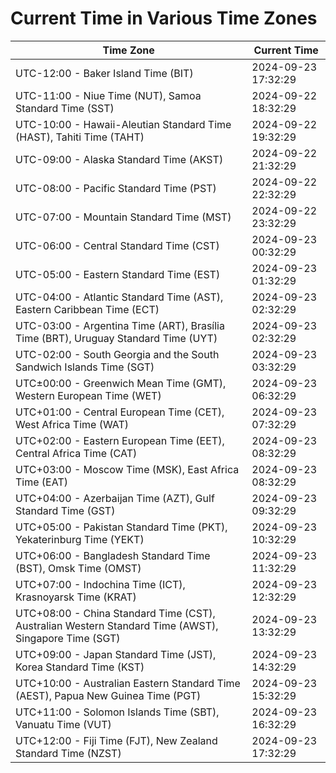 # Current Time in Various Time Zones

| Time Zone | Current Time |
|-----------|--------------|
| UTC-12:00 - Baker Island Time (BIT) | 2024-09-23 17:32:29 |
| UTC-11:00 - Niue Time (NUT), Samoa Standard Time (SST) | 2024-09-22 18:32:29 |
| UTC-10:00 - Hawaii-Aleutian Standard Time (HAST), Tahiti Time (TAHT) | 2024-09-22 19:32:29 |
| UTC-09:00 - Alaska Standard Time (AKST) | 2024-09-22 21:32:29 |
| UTC-08:00 - Pacific Standard Time (PST) | 2024-09-22 22:32:29 |
| UTC-07:00 - Mountain Standard Time (MST) | 2024-09-22 23:32:29 |
| UTC-06:00 - Central Standard Time (CST) | 2024-09-23 00:32:29 |
| UTC-05:00 - Eastern Standard Time (EST) | 2024-09-23 01:32:29 |
| UTC-04:00 - Atlantic Standard Time (AST), Eastern Caribbean Time (ECT) | 2024-09-23 02:32:29 |
| UTC-03:00 - Argentina Time (ART), Brasília Time (BRT), Uruguay Standard Time (UYT) | 2024-09-23 02:32:29 |
| UTC-02:00 - South Georgia and the South Sandwich Islands Time (SGT) | 2024-09-23 03:32:29 |
| UTC±00:00 - Greenwich Mean Time (GMT), Western European Time (WET) | 2024-09-23 06:32:29 |
| UTC+01:00 - Central European Time (CET), West Africa Time (WAT) | 2024-09-23 07:32:29 |
| UTC+02:00 - Eastern European Time (EET), Central Africa Time (CAT) | 2024-09-23 08:32:29 |
| UTC+03:00 - Moscow Time (MSK), East Africa Time (EAT) | 2024-09-23 08:32:29 |
| UTC+04:00 - Azerbaijan Time (AZT), Gulf Standard Time (GST) | 2024-09-23 09:32:29 |
| UTC+05:00 - Pakistan Standard Time (PKT), Yekaterinburg Time (YEKT) | 2024-09-23 10:32:29 |
| UTC+06:00 - Bangladesh Standard Time (BST), Omsk Time (OMST) | 2024-09-23 11:32:29 |
| UTC+07:00 - Indochina Time (ICT), Krasnoyarsk Time (KRAT) | 2024-09-23 12:32:29 |
| UTC+08:00 - China Standard Time (CST), Australian Western Standard Time (AWST), Singapore Time (SGT) | 2024-09-23 13:32:29 |
| UTC+09:00 - Japan Standard Time (JST), Korea Standard Time (KST) | 2024-09-23 14:32:29 |
| UTC+10:00 - Australian Eastern Standard Time (AEST), Papua New Guinea Time (PGT) | 2024-09-23 15:32:29 |
| UTC+11:00 - Solomon Islands Time (SBT), Vanuatu Time (VUT) | 2024-09-23 16:32:29 |
| UTC+12:00 - Fiji Time (FJT), New Zealand Standard Time (NZST) | 2024-09-23 17:32:29 |
